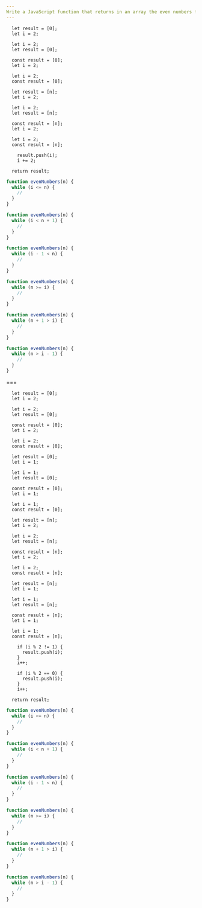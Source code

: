 ```yaml
---
Write a JavaScript function that returns in an array the even numbers from 1 to N using a while loop.
---
```


```initial
  let result = [0];
  let i = 2;
```

```initial
  let i = 2;
  let result = [0];
```

```initial
  const result = [0];
  let i = 2;
```

```initial
  let i = 2;
  const result = [0];
```

```initial
  let result = [n];
  let i = 2;
```

```initial
  let i = 2;
  let result = [n];
```

```initial
  const result = [n];
  let i = 2;
```

```initial
  let i = 2;
  const result = [n];
```

```transformation
    result.push(i);
    i += 2;
```

```final
  return result;
```

```js
function evenNumbers(n) {
  while (i <= n) {
    //
  }
}
```

```js
function evenNumbers(n) {
  while (i < n + 1) {
    //
  }
}
```

```js
function evenNumbers(n) {
  while (i - 1 < n) {
    //
  }
}
```

```js
function evenNumbers(n) {
  while (n >= i) {
    //
  }
}
```

```js
function evenNumbers(n) {
  while (n + 1 > i) {
    //
  }
}
```

```js
function evenNumbers(n) {
  while (n > i - 1) {
    //
  }
}
```

===

```initial
  let result = [0];
  let i = 2;
```

```initial
  let i = 2;
  let result = [0];
```

```initial
  const result = [0];
  let i = 2;
```

```initial
  let i = 2;
  const result = [0];
```

```initial
  let result = [0];
  let i = 1;
```

```initial
  let i = 1;
  let result = [0];
```

```initial
  const result = [0];
  let i = 1;
```

```initial
  let i = 1;
  const result = [0];
```

```initial
  let result = [n];
  let i = 2;
```

```initial
  let i = 2;
  let result = [n];
```

```initial
  const result = [n];
  let i = 2;
```

```initial
  let i = 2;
  const result = [n];
```

```initial
  let result = [n];
  let i = 1;
```

```initial
  let i = 1;
  let result = [n];
```

```initial
  const result = [n];
  let i = 1;
```

```initial
  let i = 1;
  const result = [n];
```

```transformation
    if (i % 2 != 1) {
      result.push(i);
    }
    i++;
```

```transformation
    if (i % 2 == 0) {
      result.push(i);
    }
    i++;
```

```final
  return result;
```

```js
function evenNumbers(n) {
  while (i <= n) {
    //
  }
}
```

```js
function evenNumbers(n) {
  while (i < n + 1) {
    //
  }
}
```

```js
function evenNumbers(n) {
  while (i - 1 < n) {
    //
  }
}
```

```js
function evenNumbers(n) {
  while (n >= i) {
    //
  }
}
```

```js
function evenNumbers(n) {
  while (n + 1 > i) {
    //
  }
}
```

```js
function evenNumbers(n) {
  while (n > i - 1) {
    //
  }
}
```
